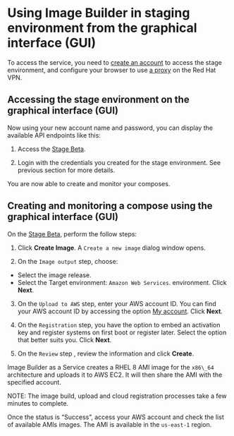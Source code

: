 # Using Image Builder in staging environment from the graphical interface (GUI)

To access the service, you need to [create an account](./image-builder-access.md) to access the stage environment, and configure your browser to use [a proxy](http://hdn.corp.redhat.com/proxy.pac) on the Red Hat VPN.

## Accessing the stage environment on the graphical interface (GUI)

Now using your new account name and password, you can display the available API endpoints like this:

1. Access the [Stage Beta](https://cloud.stage.redhat.com/beta/insights/image-builder/landing).

2. Login with the credentials you created for the stage environment. See previous section for more details.

You are now able to create and monitor your composes.

## Creating and monitoring a compose using the graphical interface (GUI)

On the [Stage Beta](https://cloud.stage.redhat.com/beta/insights/image-builder/landing), perform the follow steps:

1. Click **Create Image**. A `Create a new image` dialog window opens.

2. On the `Image output` step, choose: 
* Select the image release.
* Select the Target environment: `Amazon Web Services`. environment.
Click **Next**.

3. On the `Upload to AWS` step, enter your AWS account ID. 
You can find your AWS account ID by accessing the option [My account](https://console.aws.amazon.com/billing/home?#/account). Click **Next**.

4. On the `Registration` step,  you have the option to embed an activation key and register systems on first boot or register later. Select the option that better suits you. Click **Next**.

5. On the `Review` step , review the information and click **Create**.

Image Builder as a Service creates a RHEL 8 AMI image for the `x86\_64` architecture and uploads it to AWS EC2. It will then share the AMI with the specified account.

NOTE: The image build, upload and cloud registration processes take a few minutes to complete.

Once the status is “Success”, access your AWS account and check the list of available AMIs images. The AMI is available in the `us-east-1` region.